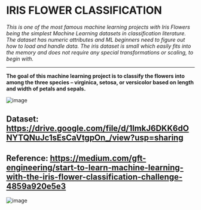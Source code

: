 # IRIS FLOWER CLASSIFICATION

*This is one of the most famous machine learning projects with Iris Flowers being the simplest Machine Learning datasets in classification literature. The dataset has numeric attributes and ML beginners need to figure out how to load and handle data. The iris dataset is small which easily fits into the memory and does not require any special transformations or scaling, to begin with.*
<hr>

**The goal of this machine learning project is to classify the flowers into among the three species – virginica,
setosa, or versicolor based on length and width of petals and sepals.**

![image](https://user-images.githubusercontent.com/81156510/130061215-2f97a240-9c6b-48d9-9334-e7c554912ff3.png)

## Dataset: https://drive.google.com/file/d/1lmkJ6DKK6dONYTQNuJc1sEsCaVtgpOn_/view?usp=sharing

## Reference: https://medium.com/gft-engineering/start-to-learn-machine-learning-with-the-iris-flower-classification-challenge-4859a920e5e3

![image](https://user-images.githubusercontent.com/81156510/130061230-b5aca2c6-2dbc-4eb6-87e2-420ef8994cdb.png)

